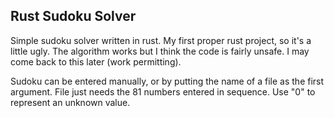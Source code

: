 ## Rust Sudoku Solver
Simple sudoku solver written in rust. My first proper rust project, so it's a little ugly.
The algorithm works but I think the code is fairly unsafe. I may come back to this later (work permitting).

Sudoku can be entered manually, or by putting the name of a file as the first argument. File just needs the 81 numbers entered in sequence. Use "0" to represent an unknown value.
